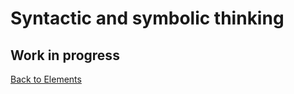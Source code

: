 # Syntactic and symbolic thinking

## Work in progress

[Back to Elements](README.md#syntax-symbolic-thinking-and-symbol-manipulation)
